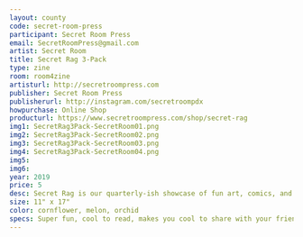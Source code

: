 ```yaml
---
layout: county 
code: secret-room-press
participant: Secret Room Press
email: SecretRoomPress@gmail.com
artist: Secret Room
title: Secret Rag 3-Pack
type: zine
room: room4zine
artisturl: http://secretroompress.com
publisher: Secret Room Press
publisherurl: http://instagram.com/secretroompdx
howpurchase: Online Shop
producturl: https://www.secretroompress.com/shop/secret-rag
img1: SecretRag3Pack-SecretRoom01.png
img2: SecretRag3Pack-SecretRoom02.png
img3: SecretRag3Pack-SecretRoom03.png
img4: SecretRag3Pack-SecretRoom04.png
img5: 
img6: 
year: 2019
price: 5
desc: Secret Rag is our quarterly-ish showcase of fun art, comics, and activities. Each issue is risograph printed on a sheet of colorful 11x17 paper at Secret Room H.Q. in Portland, Oregon.
size: 11" x 17"
color: cornflower, melon, orchid
specs: Super fun, cool to read, makes you cool to share with your friends.
---
```

